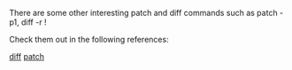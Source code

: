 There are some other interesting patch and diff commands such as patch -p1, diff -r !

Check them out in the following references:

[diff](http://man7.org/linux/man-pages/man1/diff.1.html)
[patch](http://man7.org/linux/man-pages/man1/patch.1.html)
